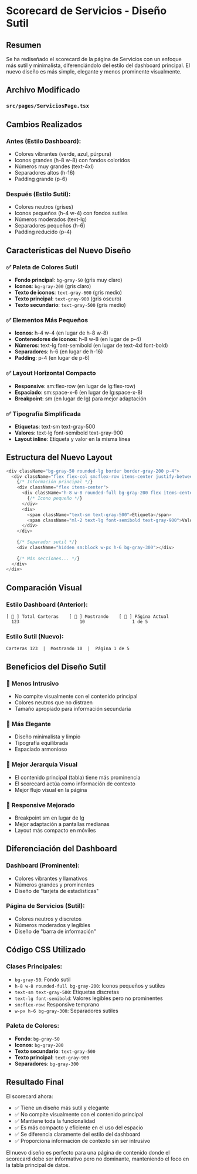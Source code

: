 # Scorecard de Servicios - Diseño Sutil

## Resumen
Se ha rediseñado el scorecard de la página de Servicios con un enfoque más sutil y minimalista, diferenciándolo del estilo del dashboard principal. El nuevo diseño es más simple, elegante y menos prominente visualmente.

## Archivo Modificado

### `src/pages/ServiciosPage.tsx`

## Cambios Realizados

### **Antes (Estilo Dashboard):**
- Colores vibrantes (verde, azul, púrpura)
- Iconos grandes (h-8 w-8) con fondos coloridos
- Números muy grandes (text-4xl)
- Separadores altos (h-16)
- Padding grande (p-6)

### **Después (Estilo Sutil):**
- Colores neutros (grises)
- Iconos pequeños (h-4 w-4) con fondos sutiles
- Números moderados (text-lg)
- Separadores pequeños (h-6)
- Padding reducido (p-4)

## Características del Nuevo Diseño

### ✅ **Paleta de Colores Sutil**
- **Fondo principal**: `bg-gray-50` (gris muy claro)
- **Iconos**: `bg-gray-200` (gris claro)
- **Texto de iconos**: `text-gray-600` (gris medio)
- **Texto principal**: `text-gray-900` (gris oscuro)
- **Texto secundario**: `text-gray-500` (gris medio)

### ✅ **Elementos Más Pequeños**
- **Iconos**: h-4 w-4 (en lugar de h-8 w-8)
- **Contenedores de iconos**: h-8 w-8 (en lugar de p-4)
- **Números**: text-lg font-semibold (en lugar de text-4xl font-bold)
- **Separadores**: h-6 (en lugar de h-16)
- **Padding**: p-4 (en lugar de p-6)

### ✅ **Layout Horizontal Compacto**
- **Responsive**: sm:flex-row (en lugar de lg:flex-row)
- **Espaciado**: sm:space-x-6 (en lugar de lg:space-x-8)
- **Breakpoint**: sm (en lugar de lg) para mejor adaptación

### ✅ **Tipografía Simplificada**
- **Etiquetas**: text-sm text-gray-500
- **Valores**: text-lg font-semibold text-gray-900
- **Layout inline**: Etiqueta y valor en la misma línea

## Estructura del Nuevo Layout

```typescript
<div className="bg-gray-50 rounded-lg border border-gray-200 p-4">
  <div className="flex flex-col sm:flex-row items-center justify-between space-y-2 sm:space-y-0 sm:space-x-6">
    {/* Información principal */}
    <div className="flex items-center">
      <div className="h-8 w-8 rounded-full bg-gray-200 flex items-center justify-center mr-3">
        {/* Icono pequeño */}
      </div>
      <div>
        <span className="text-sm text-gray-500">Etiqueta</span>
        <span className="ml-2 text-lg font-semibold text-gray-900">Valor</span>
      </div>
    </div>
    
    {/* Separador sutil */}
    <div className="hidden sm:block w-px h-6 bg-gray-300"></div>
    
    {/* Más secciones... */}
  </div>
</div>
```

## Comparación Visual

### **Estilo Dashboard (Anterior):**
```
[ 🏢 ] Total Carteras    [ 👥 ] Mostrando    [ 📍 ] Página Actual
  123                       10                  1 de 5
```

### **Estilo Sutil (Nuevo):**
```
Carteras 123  |  Mostrando 10  |  Página 1 de 5
```

## Beneficios del Diseño Sutil

### 🎯 **Menos Intrusivo**
- No compite visualmente con el contenido principal
- Colores neutros que no distraen
- Tamaño apropiado para información secundaria

### 🎯 **Más Elegante**
- Diseño minimalista y limpio
- Tipografía equilibrada
- Espaciado armonioso

### 🎯 **Mejor Jerarquía Visual**
- El contenido principal (tabla) tiene más prominencia
- El scorecard actúa como información de contexto
- Mejor flujo visual en la página

### 🎯 **Responsive Mejorado**
- Breakpoint sm en lugar de lg
- Mejor adaptación a pantallas medianas
- Layout más compacto en móviles

## Diferenciación del Dashboard

### **Dashboard (Prominente):**
- Colores vibrantes y llamativos
- Números grandes y prominentes
- Diseño de "tarjeta de estadísticas"

### **Página de Servicios (Sutil):**
- Colores neutros y discretos
- Números moderados y legibles
- Diseño de "barra de información"

## Código CSS Utilizado

### **Clases Principales:**
- `bg-gray-50`: Fondo sutil
- `h-8 w-8 rounded-full bg-gray-200`: Iconos pequeños y sutiles
- `text-sm text-gray-500`: Etiquetas discretas
- `text-lg font-semibold`: Valores legibles pero no prominentes
- `sm:flex-row`: Responsive temprano
- `w-px h-6 bg-gray-300`: Separadores sutiles

### **Paleta de Colores:**
- **Fondo**: `bg-gray-50`
- **Iconos**: `bg-gray-200`
- **Texto secundario**: `text-gray-500`
- **Texto principal**: `text-gray-900`
- **Separadores**: `bg-gray-300`

## Resultado Final

El scorecard ahora:
- ✅ Tiene un diseño más sutil y elegante
- ✅ No compite visualmente con el contenido principal
- ✅ Mantiene toda la funcionalidad
- ✅ Es más compacto y eficiente en el uso del espacio
- ✅ Se diferencia claramente del estilo del dashboard
- ✅ Proporciona información de contexto sin ser intrusivo

El nuevo diseño es perfecto para una página de contenido donde el scorecard debe ser informativo pero no dominante, manteniendo el foco en la tabla principal de datos.
